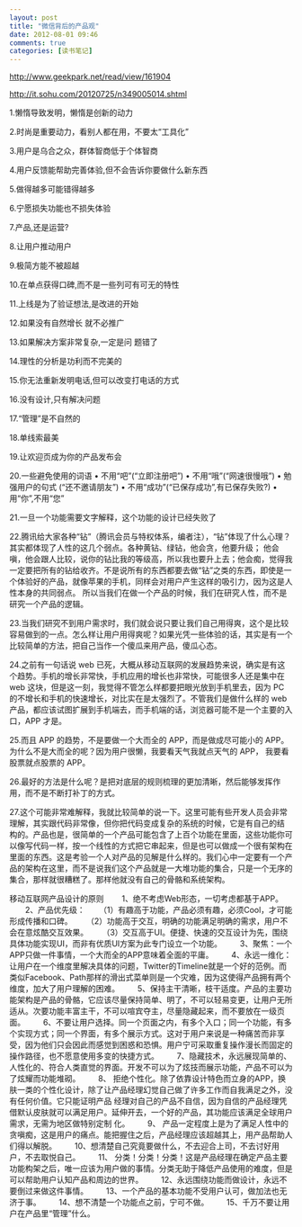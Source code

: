 ```yaml
---
layout: post
title: "微信背后的产品观"
date: 2012-08-01 09:46
comments: true
categories: [读书笔记] 
---
```

http://www.geekpark.net/read/view/161904

http://it.sohu.com/20120725/n349005014.shtml

1.懒惰导致发明，懒惰是创新的动力

2.时尚是重要动力，看别人都在用，不要太“工具化”

3.用户是乌合之众，群体智商低于个体智商

4.用户反馈能帮助完善体验,但不会告诉你要做什么新东西

5.做得越多可能错得越多

6.宁愿损失功能也不损失体验

7.产品,还是运营?

8.让用户推动用户

9.极简方能不被超越

10.在单点获得口碑,而不是一些列可有可无的特性

11.上线是为了验证想法,是改进的开始

12.如果没有自然增长 就不必推广

13.如果解决方案非常复杂,一定是问 题错了

14.理性的分析是功利而不完美的

15.你无法重新发明电话,但可以改变打电话的方式

16.没有设计,只有解决问题

17.“管理”是不自然的

18.单线索最美

19.让欢迎页成为你的产品发布会

20.一些避免使用的词语
• 不用“吧”(“立即注册吧”)
• 不用“哦”(“网速很慢哦”)
• 勉强用户的句式 (“还不邀请朋友”)
• 不用“成功”(“已保存成功”,有已保存失败?)
• 用“你”,不用“您”

21.一旦一个功能需要文字解释，这个功能的设计已经失败了

22.腾讯给大家各种“钻”（腾讯会员与特权体系，编者注），“钻”体现了什么心理？其实都体现了人性的这几个弱点。各种黄钻、绿钻，他会贪，他要升级； 他会嗔，他会跟人比较，说你的钻比我的等级高，所以我也要升上去；他会痴，觉得我一定要把所有的钻给收齐。不是说所有的东西都要去做“钻”之类的东西，即使是一个体验好的产品，就像苹果的手机，同样会对用户产生这样的吸引力，因为这是人性本身的共同弱点。
所以当我们在做一个产品的时候，我们在研究人性，而不是研究一个产品的逻辑。

23.当我们研究不到用户需求时，我们就会说只要让我们自己用得爽，这个是比较容易做到的一点。怎么样让用户用得爽呢？如果光凭一些体验的话，其实是有一个比较简单的方法，把自己当作一个傻瓜来用产品，傻瓜心态。

24.之前有一句话说 web 已死，大概从移动互联网的发展趋势来说，确实是有这个趋势。手机的增长非常快，手机应用的增长也非常快，可能很多人还是集中在 web 这块，但是这一刻，我觉得不管怎么样都要把眼光放到手机里去，因为 PC 的不增长和手机的快速增长，对比实在是太强烈了。不管我们是做什么样的 web 产品，都应该试图扩展到手机端去，而手机端的话，浏览器可能不是一个主要的入口，APP 才是。

25.而且 APP 的趋势，不是要做一个大而全的 APP，而是做成尽可能小的 APP。为什么不是大而全的呢？因为用户很懒，我要看天气我就点天气的 APP， 我要看股票就点股票的 APP。

26.最好的方法是什么呢？是把对底层的规则梳理的更加清晰，然后能够发挥作用，而不是不断打补丁的方式。

27.这个可能非常难解释，我就比较简单的说一下。这里可能有些开发人员会非常理解，其实跟代码非常像，但你把代码变成复杂的系统的时候，它是有自己的结 构的。产品也是，很简单的一个产品可能包含了上百个功能在里面，这些功能你可以像写代码一样，按一个线性的方式把它串起来，但是也可以做成一个很有架构在 里面的东西。这是考验一个人对产品的见解是什么样的。我们心中一定要有一个产品的架构在这里，而不是说我们这个产品就是一大堆功能的集合，只是一个无序的 集合，那样就很糟糕了。那样他就没有自己的骨骼和系统架构。

移动互联网产品设计的原则
　　1、绝不考虑Web形态，一切考虑都基于APP。
　　2、产品优先级：
　　（1）有趣高于功能，产品必须有趣，必须Cool，才可能形成传播和口碑。
　　（2）功能高于交互，明确的功能满足明确的需求，用户不会在意炫酷交互效果。
　　（3）交互高于UI。便捷、快速的交互设计为先，围绕具体功能实现UI，而非有优质UI方案为此专门设立一个功能。
　　3、聚焦：一个APP只做一件事情，一个大而全的APP意味着全面的平庸。
　　4、永远一维化：让用户在一个维度里解决具体的问题，Twitter的Timeline就是一个好的范例。而类似Facebook、Path那样的滑出式菜单则是一个灾难，因为这使得产品拥有两个维度，加大了用户理解的困难。
　　5、保持主干清晰，枝干适度。产品的主要功能架构是产品的骨骼，它应该尽量保持简单、明了，不可以轻易变更，让用户无所适从。次要功能丰富主干，不可以喧宾夺主，尽量隐藏起来，而不要放在一级页面。
　　6、不要让用户选择。同一个页面之内，有多个入口；同一个功能，有多个实现方式；同一个界面，有多个展示方式。这对于用户来说是一种痛苦而非享受，因为他们只会因此而感觉到困惑和恐惧。用户宁可采取重复操作漫长而固定的操作路径，也不愿意使用多变的快捷方式。
　　7、隐藏技术，永远展现简单的、人性化的、符合人类直觉的界面。开发不可以为了炫技而展示功能，产品不可以为了炫耀而功能堆砌。
　　8、 拒绝个性化。除了依靠设计特色而立身的APP，换肤一类的个性化设计，除了让产品经理幻觉自己做了许多工作而自我满足之外，没有任何价值。它只能证明产品 经理对自己的产品不自信，因为自信的产品经理凭借默认皮肤就可以满足用户。延伸开去，一个好的产品，其功能应该满足全球用户需求，无需为地区做特别定制 化。
　　9、 产品一定程度上是为了满足人性中的贪嗔痴，这是用户的痛点。能把握住之后，产品经理应该超越其上，用产品帮助人们得以解脱。
　　10、想清楚自己究竟要做什么，不去迎合上司，不去讨好用户，不去取悦自己。
　　11、 分类！分类！分类！这是产品经理在确定产品主要功能构架之后，唯一应该为用户做的事情。分类无助于降低产品使用的难度，但是可以帮助用户认知产品和周边的世界。
　　12、永远围绕功能而做设计，永远不要倒过来做这件事情。
　　13、一个产品的基本功能不受用户认可，做加法也无济于事。
　　14、想不清楚一个功能点之前，宁可不做。
　　15、千万不要让用户在产品里“管理”什么。
